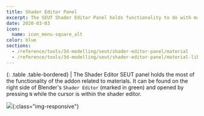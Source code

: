 ```yaml
---
title: Shader Editor Panel
excerpt: The SEUT Shader Editor Panel holds functionality to do with materials and material libraries.
date: 2020-03-03
icon:
  name: icon_menu-square_alt
color: blue
sections:
  - /reference/tools/3d-modelling/seut/shader-editor-panel/material
  - /reference/tools/3d-modelling/seut/shader-editor-panel/material-libraries
---
```


<div class="table-responsive">

{: .table .table-bordered}
| The Shader Editor SEUT panel holds the most of the functionality of the addon related to materials. It can be found on the right side of Blender's `Shader Editor` (marked in green) and opened by pressing `N` while the cursor is within the shader editor.

</div>

![](/modding-reference/assets/images/reference/seut/shader-editor-panel.png){:class="img-responsive"}
